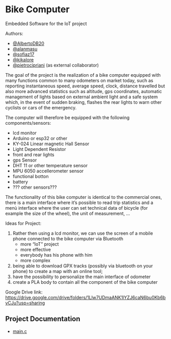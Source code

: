 # Bike Computer

Embedded Software for the IoT project

Authors:
- [@AlbertoDB20](https://github.com/AlbertoDB20)
- [@alanmasu](https://github.com/alanmasu)
- [@sofiaz17](https://github.com/Sofiaz17)
- [@kikalore](https://github.com/kikalore)
- [@pietrocipriani](https://github.com/pietrocipriani) (as external collaborator)


The goal of the project is the realization of a bike computer equipped with many functions common to many odometers on market today, such as reporting instantaneous speed, average speed, clock, distance travelled but also more advanced statistics such as altitude, gps coordinates, automatic management of lights based on external ambient light and a safe system which, in the event of sudden braking, flashes the rear lights to warn other cyclists or cars of the emergency. 

The computer will therefore be equipped with the following components/sensors:
- lcd monitor
- Arduino or esp32 or other
- KY-024 Linear magnetic Hall Sensor
- Light Dependent Resistor
- front and rear lights
- gps Sensor 
- DHT 11 or other temperature sensor
- MPU 6050 accellerometer sensor
- functional botton
- battery 
- ??? other sensors???

The functionality of this bike computer is identical to the commercial ones, there is a main interface where it’s possible to read trip statistics and a menù interface where the user can set technical data of bicycle (for example the size of the wheel), the unit of measurement, … 

Ideas for Project:
1) Rather then using a lcd monitor, we can use the screen of a mobile phone connected to the bike computer via Bluetooth
	+ more “IoT” project 
	+ more effective
	+ everybody has his phone with him
	- more complex 
2) being able to download GPX tracks (possibly via bluetooth on your phone) to create a map with an online tool;
3) have the possibility to personalize the main interface of odometer 
4) create a PLA body to contain all the component of the bike computer


Google Drive link:
https://drive.google.com/drive/folders/1Llw7UDmaANK1lYZJ6caN6bu0Kb6bvCJu?usp=sharing

## Project Documentation

- [main.c](#main.c)